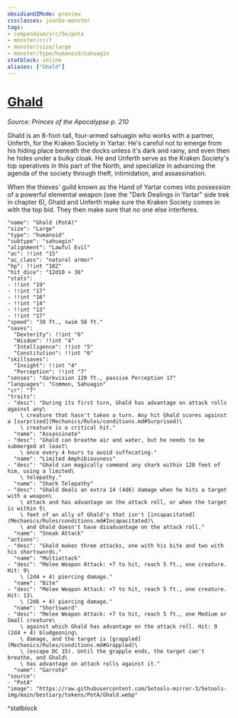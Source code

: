```yaml
---
obsidianUIMode: preview
cssclasses: json5e-monster
tags:
- compendium/src/5e/pota
- monster/cr/7
- monster/size/large
- monster/type/humanoid/sahuagin
statblock: inline
aliases: ["Ghald"]
---
```

# [Ghald](Mechanics\bestiary\npc/ghald-pota.md)
*Source: Princes of the Apocalypse p. 210*  

Ghald is an 8-foot-tall, four-armed sahuagin who works with a partner, Unferth, for the Kraken Society in Yartar. He's careful not to emerge from his hiding place beneath the docks unless it's dark and rainy, and even then he hides under a bulky cloak. He and Unferth serve as the Kraken Society's top operatives in this part of the North, and specialize in advancing the agenda of the society through theft, intimidation, and assassination.

When the thieves' guild known as the Hand of Yartar comes into possession of a powerful elemental weapon (see the "Dark Dealings in Yartar" side trek in chapter 6), Ghald and Unferth make sure the Kraken Society comes in with the top bid. They then make sure that no one else interferes.

```statblock
"name": "Ghald (PotA)"
"size": "Large"
"type": "humanoid"
"subtype": "sahuagin"
"alignment": "Lawful Evil"
"ac": !!int "15"
"ac_class": "natural armor"
"hp": !!int "102"
"hit_dice": "12d10 + 36"
"stats":
- !!int "19"
- !!int "17"
- !!int "16"
- !!int "14"
- !!int "13"
- !!int "17"
"speed": "30 ft., swim 50 ft."
"saves":
  "Dexterity": !!int "6"
  "Wisdom": !!int "4"
  "Intelligence": !!int "5"
  "Constitution": !!int "6"
"skillsaves":
  "Insight": !!int "4"
  "Perception": !!int "7"
"senses": "darkvision 120 ft., passive Perception 17"
"languages": "Common, Sahuagin"
"cr": "7"
"traits":
- "desc": "During its first turn, Ghald has advantage on attack rolls against any\
    \ creature that hasn't taken a turn. Any hit Ghald scores against a [surprised](Mechanics/Rules/conditions.md#Surprised)\
    \ creature is a critical hit."
  "name": "Assassinate"
- "desc": "Ghald can breathe air and water, but he needs to be submerged at least\
    \ once every 4 hours to avoid suffocating."
  "name": "Limited Amphibiousness"
- "desc": "Ghald can magically command any shark within 120 feet of him, using a limited\
    \ telepathy."
  "name": "Shark Telepathy"
- "desc": "Ghald deals an extra 14 (4d6) damage when he hits a target with a weapon\
    \ attack and has advantage on the attack roll, or when the target is within 5\
    \ feet of an ally of Ghald's that isn't [incapacitated](Mechanics/Rules/conditions.md#Incapacitated)\
    \ and Ghald doesn't have disadvantage on the attack roll."
  "name": "Sneak Attack"
"actions":
- "desc": "Ghald makes three attacks, one with his bite and two with his shortswords."
  "name": "Multiattack"
- "desc": "Melee Weapon Attack: +7 to hit, reach 5 ft., one creature. Hit: 9\
    \ (2d4 + 4) piercing damage."
  "name": "Bite"
- "desc": "Melee Weapon Attack: +7 to hit, reach 5 ft., one creature. Hit: 11\
    \ (2d6 + 4) piercing damage."
  "name": "Shortsword"
- "desc": "Melee Weapon Attack: +7 to hit, reach 5 ft., one Medium or Small creature\
    \ against which Ghald has advantage on the attack roll. Hit: 9 (2d4 + 4) bludgeoning\
    \ damage, and the target is [grappled](Mechanics/Rules/conditions.md#Grappled)\
    \ (escape DC 15). Until the grapple ends, the target can't breathe, and Ghald\
    \ has advantage on attack rolls against it."
  "name": "Garrote"
"source":
- "PotA"
"image": "https://raw.githubusercontent.com/5etools-mirror-3/5etools-img/main/bestiary/tokens/PotA/Ghald.webp"
```
^statblock